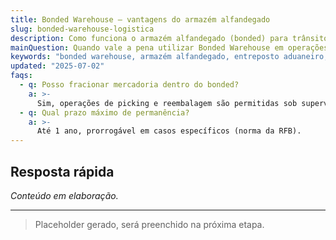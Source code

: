 ```yaml
---
title: Bonded Warehouse – vantagens do armazém alfandegado
slug: bonded-warehouse-logistica
description: Como funciona o armazém alfandegado (bonded) para trânsito e postponement fiscal.
mainQuestion: Quando vale a pena utilizar Bonded Warehouse em operações internacionais?
keywords: "bonded warehouse, armazém alfandegado, entreposto aduaneiro, postponement"
updated: "2025-07-02"
faqs:
  - q: Posso fracionar mercadoria dentro do bonded?
    a: >-
      Sim, operações de picking e reembalagem são permitidas sob supervisão da Receita.
  - q: Qual prazo máximo de permanência?
    a: >-
      Até 1 ano, prorrogável em casos específicos (norma da RFB).
---
```


## Resposta rápida

*Conteúdo em elaboração.*

---

> Placeholder gerado, será preenchido na próxima etapa. 